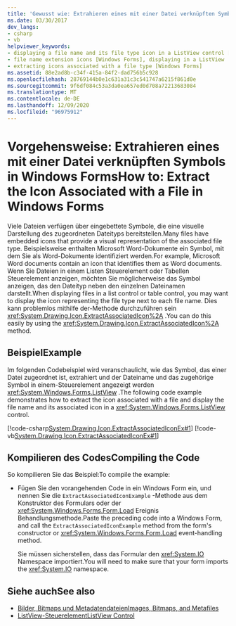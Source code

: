 ```yaml
---
title: 'Gewusst wie: Extrahieren eines mit einer Datei verknüpften Symbols'
ms.date: 03/30/2017
dev_langs:
- csharp
- vb
helpviewer_keywords:
- displaying a file name and its file type icon in a ListView control [Windows Forms]
- file name extension icons [Windows Forms], displaying in a ListView
- extracting icons associated with a file type [Windows Forms]
ms.assetid: 88e2ad8b-c34f-415a-84f2-dad756b5c928
ms.openlocfilehash: 28769144b0e1c631a31c3c541747a6215f861d0e
ms.sourcegitcommit: 9f6df084c53a3da0ea657ed0d708a72213683084
ms.translationtype: MT
ms.contentlocale: de-DE
ms.lasthandoff: 12/09/2020
ms.locfileid: "96975912"
---
```

# <a name="how-to-extract-the-icon-associated-with-a-file-in-windows-forms"></a><span data-ttu-id="81d98-102">Vorgehensweise: Extrahieren eines mit einer Datei verknüpften Symbols in Windows Forms</span><span class="sxs-lookup"><span data-stu-id="81d98-102">How to: Extract the Icon Associated with a File in Windows Forms</span></span>
<span data-ttu-id="81d98-103">Viele Dateien verfügen über eingebettete Symbole, die eine visuelle Darstellung des zugeordneten Dateityps bereitstellen.</span><span class="sxs-lookup"><span data-stu-id="81d98-103">Many files have embedded icons that provide a visual representation of the associated file type.</span></span> <span data-ttu-id="81d98-104">Beispielsweise enthalten Microsoft Word-Dokumente ein Symbol, mit dem Sie als Word-Dokumente identifiziert werden.</span><span class="sxs-lookup"><span data-stu-id="81d98-104">For example, Microsoft Word documents contain an icon that identifies them as Word documents.</span></span> <span data-ttu-id="81d98-105">Wenn Sie Dateien in einem Listen Steuerelement oder Tabellen Steuerelement anzeigen, möchten Sie möglicherweise das Symbol anzeigen, das den Dateityp neben den einzelnen Dateinamen darstellt.</span><span class="sxs-lookup"><span data-stu-id="81d98-105">When displaying files in a list control or table control, you may want to display the icon representing the file type next to each file name.</span></span> <span data-ttu-id="81d98-106">Dies kann problemlos mithilfe der-Methode durchzuführen sein <xref:System.Drawing.Icon.ExtractAssociatedIcon%2A> .</span><span class="sxs-lookup"><span data-stu-id="81d98-106">You can do this easily by using the <xref:System.Drawing.Icon.ExtractAssociatedIcon%2A> method.</span></span>  
  
## <a name="example"></a><span data-ttu-id="81d98-107">Beispiel</span><span class="sxs-lookup"><span data-stu-id="81d98-107">Example</span></span>  
 <span data-ttu-id="81d98-108">Im folgenden Codebeispiel wird veranschaulicht, wie das Symbol, das einer Datei zugeordnet ist, extrahiert und der Dateiname und das zugehörige Symbol in einem-Steuerelement angezeigt werden <xref:System.Windows.Forms.ListView> .</span><span class="sxs-lookup"><span data-stu-id="81d98-108">The following code example demonstrates how to extract the icon associated with a file and display the file name and its associated icon in a <xref:System.Windows.Forms.ListView> control.</span></span>  
  
 [!code-csharp[System.Drawing.Icon.ExtractAssociatedIconEx#1](~/samples/snippets/csharp/VS_Snippets_Winforms/System.Drawing.Icon.ExtractAssociatedIconEx/CS/Form1.cs#1)]
 [!code-vb[System.Drawing.Icon.ExtractAssociatedIconEx#1](~/samples/snippets/visualbasic/VS_Snippets_Winforms/System.Drawing.Icon.ExtractAssociatedIconEx/VB/Form1.vb#1)]  
  
## <a name="compiling-the-code"></a><span data-ttu-id="81d98-109">Kompilieren des Codes</span><span class="sxs-lookup"><span data-stu-id="81d98-109">Compiling the Code</span></span>  
 <span data-ttu-id="81d98-110">So kompilieren Sie das Beispiel:</span><span class="sxs-lookup"><span data-stu-id="81d98-110">To compile the example:</span></span>  
  
- <span data-ttu-id="81d98-111">Fügen Sie den vorangehenden Code in ein Windows Form ein, und nennen Sie die `ExtractAssociatedIconExample` -Methode aus dem Konstruktor des Formulars oder der <xref:System.Windows.Forms.Form.Load> Ereignis Behandlungsmethode.</span><span class="sxs-lookup"><span data-stu-id="81d98-111">Paste the preceding code into a Windows Form, and call the `ExtractAssociatedIconExample` method from the form's constructor or <xref:System.Windows.Forms.Form.Load> event-handling method.</span></span>  
  
     <span data-ttu-id="81d98-112">Sie müssen sicherstellen, dass das Formular den <xref:System.IO> Namespace importiert.</span><span class="sxs-lookup"><span data-stu-id="81d98-112">You will need to make sure that your form imports the <xref:System.IO> namespace.</span></span>  
  
## <a name="see-also"></a><span data-ttu-id="81d98-113">Siehe auch</span><span class="sxs-lookup"><span data-stu-id="81d98-113">See also</span></span>

- [<span data-ttu-id="81d98-114">Bilder, Bitmaps und Metadatendateien</span><span class="sxs-lookup"><span data-stu-id="81d98-114">Images, Bitmaps, and Metafiles</span></span>](images-bitmaps-and-metafiles.md)
- [<span data-ttu-id="81d98-115">ListView-Steuerelement</span><span class="sxs-lookup"><span data-stu-id="81d98-115">ListView Control</span></span>](../controls/listview-control-windows-forms.md)
